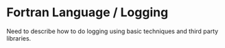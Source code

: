 # Fortran Language / Logging #

Need to describe how to do logging using basic techniques and third party libraries.
